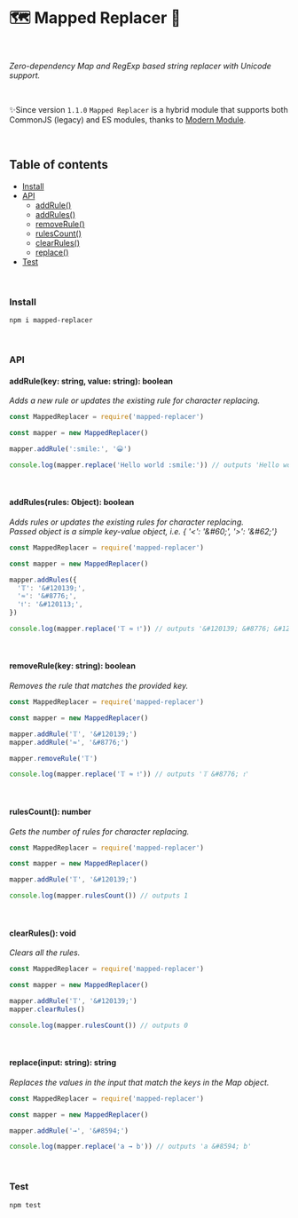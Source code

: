 # 🗺 Mapped Replacer 🍁

<br>

_Zero-dependency Map and RegExp based string replacer with Unicode support._

<br>

✨Since version `1.1.0` `Mapped Replacer` is a hybrid module that supports both CommonJS (legacy) and ES modules, thanks to [Modern Module](https://github.com/igorskyflyer/npm-modern-module).

<br>

## Table of contents

<!--generated by TOC-->

- [Install](#install)
- [API](#api)
  - [addRule&#40;&#41;](#addrulekey-string-value-string-boolean)
  - [addRules&#40;&#41;](#addrulesrules-object-boolean)
  - [removeRule&#40;&#41;](#removerulekey-string-boolean)
  - [rulesCount&#40;&#41;](#rulescount-number)
  - [clearRules&#40;&#41;](#clearrules-void)
  - [replace&#40;&#41;](#replaceinput-string-string)
- [Test](#test)
  <!--/generated by TOC-->

<br>

### Install

```
npm i mapped-replacer
```

<br>

### API

#### addRule(key: string, value: string): boolean

_Adds a new rule or updates the existing rule for character replacing._

```javascript
const MappedReplacer = require('mapped-replacer')

const mapper = new MappedReplacer()

mapper.addRule(':smile:', '😀')

console.log(mapper.replace('Hello world :smile:')) // outputs 'Hello world 😀'
```

<br>

#### addRules(rules: Object): boolean

_Adds rules or updates the existing rules for character replacing._
<br>
_Passed object is a simple key-value object, i.e. { '<': '\&#60;', '>': '\&#62;'}_

```javascript
const MappedReplacer = require('mapped-replacer')

const mapper = new MappedReplacer()

mapper.addRules({
  '𝕋': '&#120139;',
  '≈': '&#8776;',
  '𝔱': '&#120113;',
})

console.log(mapper.replace('𝕋 ≈ 𝔱')) // outputs '&#120139; &#8776; &#120113;'
```

<br>

#### removeRule(key: string): boolean

_Removes the rule that matches the provided key._

```javascript
const MappedReplacer = require('mapped-replacer')

const mapper = new MappedReplacer()

mapper.addRule('𝕋', '&#120139;')
mapper.addRule('≈', '&#8776;')

mapper.removeRule('𝕋')

console.log(mapper.replace('𝕋 ≈ 𝔱')) // outputs '𝕋 &#8776; 𝔱'
```

<br>

#### rulesCount(): number

_Gets the number of rules for character replacing._

```javascript
const MappedReplacer = require('mapped-replacer')

const mapper = new MappedReplacer()

mapper.addRule('𝕋', '&#120139;')

console.log(mapper.rulesCount()) // outputs 1
```

<br>

#### clearRules(): void

_Clears all the rules._

```javascript
const MappedReplacer = require('mapped-replacer')

const mapper = new MappedReplacer()

mapper.addRule('𝕋', '&#120139;')
mapper.clearRules()

console.log(mapper.rulesCount()) // outputs 0
```

<br>

#### replace(input: string): string

_Replaces the values in the input that match the keys in the Map object._

```javascript
const MappedReplacer = require('mapped-replacer')

const mapper = new MappedReplacer()

mapper.addRule('→', '&#8594;')

console.log(mapper.replace('a → b')) // outputs 'a &#8594; b'
```

<br>

### Test

```
npm test
```
